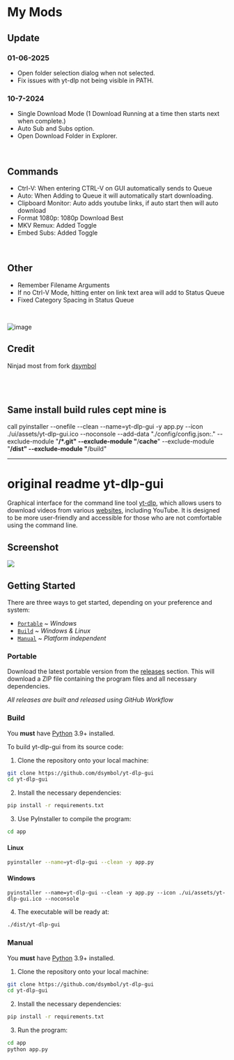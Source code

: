 # My Mods
## Update

### 01-06-2025
* Open folder selection dialog when not selected.
* Fix issues with yt-dlp not being visible in PATH.

### 10-7-2024
* Single Download Mode (1 Download Running at a time then starts next when complete.)
* Auto Sub and Subs option.
* Open Download Folder in Explorer.
<br>

## Commands
* Ctrl-V: When entering CTRL-V on GUI automatically sends to Queue
* Auto: When Adding to Queue it will automatically start downloading.
* Clipboard Monitor: Auto adds youtube links, if auto start then will auto download
* Format 1080p: 1080p Download Best
* MKV Remux: Added Toggle
* Embed Subs: Added Toggle
<br>

## Other
* Remember Filename Arguments
* If no Ctrl-V Mode, hitting enter on link text area will add to Status Queue
* Fixed Category Spacing in Status Queue
  
<br>

![image](https://github.com/user-attachments/assets/f9cd3e90-dcaa-4ef8-a5e6-94a76a8d8c29)

## Credit
Ninjad most from fork [dsymbol](https://github.com/dsymbol/yt-dlp-gui)
<br>
<br>
<br>
<br>
## Same install build rules cept mine is
call pyinstaller --onefile --clean --name=yt-dlp-gui -y app.py --icon ./ui/assets/yt-dlp-gui.ico --noconsole --add-data "./config/config.json:." --exclude-module "**/*.git" --exclude-module "**/__cache__" --exclude-module "**/dist" --exclude-module "**/build"

_______
# original readme yt-dlp-gui
Graphical interface for the command line tool [yt-dlp](https://github.com/yt-dlp/yt-dlp), which allows users to download 
videos from various [websites](https://github.com/yt-dlp/yt-dlp/blob/master/supportedsites.md), including YouTube. 
It is designed to be more user-friendly and accessible for those who are not comfortable using the command line.

## Screenshot

![](https://github.com/dsymbol/yt-dlp-gui/assets/88138099/4e14b95e-a716-48ad-9d68-8da9a14df755)

## Getting Started

There are three ways to get started, depending on your preference and system:

* [`Portable`](#portable) ~ *Windows*
* [`Build`](#build) ~ *Windows & Linux*
* [`Manual`](#manual) ~ *Platform independent*

### Portable

Download the latest portable version from the [releases](https://github.com/dsymbol/yt-dlp-gui/releases/latest) section. 
This will download a ZIP file containing the program files and all necessary dependencies.

*All releases are built and released using GitHub Workflow*

### Build

You **must** have [Python](https://www.python.org/downloads/) 3.9+ installed.

To build yt-dlp-gui from its source code:

1. Clone the repository onto your local machine:

```bash
git clone https://github.com/dsymbol/yt-dlp-gui
cd yt-dlp-gui
```

2. Install the necessary dependencies:

```bash
pip install -r requirements.txt
```

3. Use PyInstaller to compile the program:

```bash
cd app
```

#### Linux

```bash
pyinstaller --name=yt-dlp-gui --clean -y app.py
```

#### Windows

```pwsh
pyinstaller --name=yt-dlp-gui --clean -y app.py --icon ./ui/assets/yt-dlp-gui.ico --noconsole
```

4. The executable will be ready at:

```bash
./dist/yt-dlp-gui
```

### Manual

You **must** have [Python](https://www.python.org/downloads/) 3.9+ installed.

1. Clone the repository onto your local machine:

```bash
git clone https://github.com/dsymbol/yt-dlp-gui
cd yt-dlp-gui
```

2. Install the necessary dependencies:

```bash
pip install -r requirements.txt
```

3. Run the program:

```bash
cd app
python app.py
```
